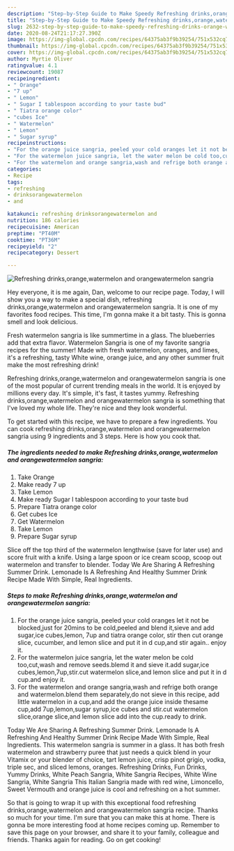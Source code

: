 ```yaml
---
description: "Step-by-Step Guide to Make Speedy Refreshing drinks,orange,watermelon and orangewatermelon sangria"
title: "Step-by-Step Guide to Make Speedy Refreshing drinks,orange,watermelon and orangewatermelon sangria"
slug: 2632-step-by-step-guide-to-make-speedy-refreshing-drinks-orange-watermelon-and-orangewatermelon-sangria
date: 2020-08-24T21:17:27.390Z
image: https://img-global.cpcdn.com/recipes/64375ab3f9b39254/751x532cq70/refreshing-drinksorangewatermelon-and-orangewatermelon-sangria-recipe-main-photo.jpg
thumbnail: https://img-global.cpcdn.com/recipes/64375ab3f9b39254/751x532cq70/refreshing-drinksorangewatermelon-and-orangewatermelon-sangria-recipe-main-photo.jpg
cover: https://img-global.cpcdn.com/recipes/64375ab3f9b39254/751x532cq70/refreshing-drinksorangewatermelon-and-orangewatermelon-sangria-recipe-main-photo.jpg
author: Myrtie Oliver
ratingvalue: 4.1
reviewcount: 19087
recipeingredient:
- " Orange"
- "7 up"
- " Lemon"
- " Sugar I tablespoon according to your taste bud"
- " Tiatra orange color"
- "cubes Ice"
- " Watermelon"
- " Lemon"
- " Sugar syrup"
recipeinstructions:
- "For the orange juice sangria, peeled your cold oranges let it not be blocked,just for 20mins to be cold,peeled and blend it,sieve and add sugar,ice cubes,lemon, 7up and tiatra orange color, stir then cut orange slice, cucumber, and lemon slice and put it in d cup,and stir again.. enjoy it."
- "For the watermelon juice sangria, let the water melon be cold too,cut,wash and remove seeds.blemd it and sieve it.add sugar,ice cubes,lemon,7up,stir.cut watermelon slice,and lemon slice and put it in d cup.and enjoy it."
- "For the watermelon and orange sangria,wash and refrige both orange and watermelon.blend them separately,do not sieve in this recipe, add little watermelon in a cup,and add the orange juice inside thesame cup,add 7up,lemon,sugar syrup,ice cubes and stir.cut watermelon slice,orange slice,and lemon slice add into the cup.ready to drink."
categories:
- Recipe
tags:
- refreshing
- drinksorangewatermelon
- and

katakunci: refreshing drinksorangewatermelon and 
nutrition: 186 calories
recipecuisine: American
preptime: "PT40M"
cooktime: "PT36M"
recipeyield: "2"
recipecategory: Dessert

---
```



![Refreshing drinks,orange,watermelon and orangewatermelon sangria](https://img-global.cpcdn.com/recipes/64375ab3f9b39254/751x532cq70/refreshing-drinksorangewatermelon-and-orangewatermelon-sangria-recipe-main-photo.jpg)

Hey everyone, it is me again, Dan, welcome to our recipe page. Today, I will show you a way to make a special dish, refreshing drinks,orange,watermelon and orangewatermelon sangria. It is one of my favorites food recipes. This time, I'm gonna make it a bit tasty. This is gonna smell and look delicious.

Fresh watermelon sangria is like summertime in a glass. The blueberries add that extra flavor. Watermelon Sangria is one of my favorite sangria recipes for the summer! Made with fresh watermelon, oranges, and limes, it&#39;s a refreshing, tasty White wine, orange juice, and any other summer fruit make the most refreshing drink!

Refreshing drinks,orange,watermelon and orangewatermelon sangria is one of the most popular of current trending meals in the world. It is enjoyed by millions every day. It's simple, it's fast, it tastes yummy. Refreshing drinks,orange,watermelon and orangewatermelon sangria is something that I've loved my whole life. They're nice and they look wonderful.


To get started with this recipe, we have to prepare a few ingredients. You can cook refreshing drinks,orange,watermelon and orangewatermelon sangria using 9 ingredients and 3 steps. Here is how you cook that.

<!--inarticleads1-->

##### The ingredients needed to make Refreshing drinks,orange,watermelon and orangewatermelon sangria:

1. Take  Orange
1. Make ready 7 up
1. Take  Lemon
1. Make ready  Sugar I tablespoon according to your taste bud
1. Prepare  Tiatra orange color
1. Get cubes Ice
1. Get  Watermelon
1. Take  Lemon
1. Prepare  Sugar syrup


Slice off the top third of the watermelon lengthwise (save for later use) and score fruit with a knife. Using a large spoon or ice cream scoop, scoop out watermelon and transfer to blender. Today We Are Sharing A Refreshing Summer Drink. Lemonade Is A Refreshing And Healthy Summer Drink Recipe Made With Simple, Real Ingredients. 

<!--inarticleads2-->

##### Steps to make Refreshing drinks,orange,watermelon and orangewatermelon sangria:

1. For the orange juice sangria, peeled your cold oranges let it not be blocked,just for 20mins to be cold,peeled and blend it,sieve and add sugar,ice cubes,lemon, 7up and tiatra orange color, stir then cut orange slice, cucumber, and lemon slice and put it in d cup,and stir again.. enjoy it.
1. For the watermelon juice sangria, let the water melon be cold too,cut,wash and remove seeds.blemd it and sieve it.add sugar,ice cubes,lemon,7up,stir.cut watermelon slice,and lemon slice and put it in d cup.and enjoy it.
1. For the watermelon and orange sangria,wash and refrige both orange and watermelon.blend them separately,do not sieve in this recipe, add little watermelon in a cup,and add the orange juice inside thesame cup,add 7up,lemon,sugar syrup,ice cubes and stir.cut watermelon slice,orange slice,and lemon slice add into the cup.ready to drink.


Today We Are Sharing A Refreshing Summer Drink. Lemonade Is A Refreshing And Healthy Summer Drink Recipe Made With Simple, Real Ingredients. This watermelon sangria is summer in a glass. It has both fresh watermelon and strawberry puree that just needs a quick blend in your Vitamix or your blender of choice, tart lemon juice, crisp pinot grigio, vodka, triple sec, and sliced lemons, oranges. Refreshing Drinks, Fun Drinks, Yummy Drinks, White Peach Sangria, White Sangria Recipes, White Wine Sangria, White Sangria This Italian Sangria made with red wine, Limoncello, Sweet Vermouth and orange juice is cool and refreshing on a hot summer. 

So that is going to wrap it up with this exceptional food refreshing drinks,orange,watermelon and orangewatermelon sangria recipe. Thanks so much for your time. I'm sure that you can make this at home. There is gonna be more interesting food at home recipes coming up. Remember to save this page on your browser, and share it to your family, colleague and friends. Thanks again for reading. Go on get cooking!
